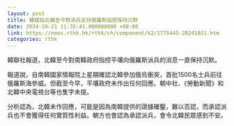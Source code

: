 ```yaml
---
layout: post
title: 韓媒指北韓至今對派兵支持俄羅斯指控保持沉默
date: 2024-10-21 11:35:41.000000000 +08:00
link: https://news.rthk.hk/rthk/ch/component/k2/1775445-20241021.htm
categories: rthk
---
```


韓聯社報道，北韓至今對南韓政府指控平壤向俄羅斯派兵的消息一直保持沉默。

報道說，自南韓國家情報院上星期確認北韓參加俄烏衝突，首批1500名士兵前往俄羅斯海參威。但截至今早，平壤政府未作出任何回應。朝中社、《勞動新聞》和北韓中央電視台等也隻字未提。

分析認為，北韓未作回應，可能是因為南韓提供的證據確鑿，難以否認，而承認派兵也不會獲得任何實質性利益。朝方也會認為承認派兵，會令北韓民眾感到不安。

